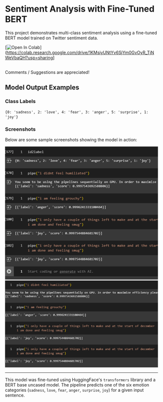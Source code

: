 # Sentiment Analysis with Fine-Tuned BERT

This project demonstrates multi-class sentiment analysis using a fine-tuned BERT model trained on Twitter sentiment data. <br>

[![Open In Colab](https://colab.research.google.com/assets/colab-badge.svg)](https://colab.research.google.com/drive/1KMsiyUNtYv6SjYm0GvOyR_TjNWeVbaQH?usp=sharing]

<br>
Comments / Suggestions are appreciated!

## Model Output Examples

### Class Labels

```
{0: 'sadness', 2: 'love', 4: 'fear', 3: 'anger', 5: 'surprise', 1: 'joy'}
```
### Screenshots

Below are some sample screenshots showing the model in action:

![Example 1](images/img1.png) <br>
![Example 2](images/img2.png)

---

This model was fine-tuned using HuggingFace's `transformers` library and a BERT base uncased model. The pipeline predicts one of the six emotion categories (`sadness`, `love`, `fear`, `anger`, `surprise`, `joy`) for a given input sentence.
